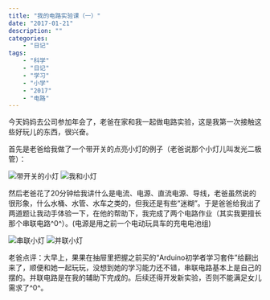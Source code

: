 ```yaml
---
title: "我的电路实验课（一）"
date: "2017-01-21"
description: ""
categories:
    - "日记"
tags:
    - "科学"
    - "日记"
    - "学习"
    - "小学"
    - "2017"
    - "电路"
---
```


今天妈妈去公司参加年会了，老爸在家和我一起做电路实验，这是我第一次接触这些好玩儿的东西，很兴奋。

首先是老爸给我做了一个带开关的点亮小灯的例子（老爸说那个小灯儿叫发光二极管）：

![带开关的小灯](http://image.tonybai.com/img/201701/diary_20170121_2.jpg)
![我和小灯](http://image.tonybai.com/img/201701/diary_20170121_1.jpg)

然后老爸花了20分钟给我讲什么是电流、电源、直流电源、导线，老爸虽然说的很形象，什么水桶、水管、水车之类的，但我还是有些“迷糊”。于是爸爸给我出了两道题让我动手体验一下，在他的帮助下，我完成了两个电路作业（其实我更擅长那个串联电路^0^）。(电源是用之前一个电动玩具车的充电电池组)

![串联小灯](http://image.tonybai.com/img/201701/diary_20170121_3.jpg)
![并联小灯](http://image.tonybai.com/img/201701/diary_20170121_4.jpg)

老爸点评：大早上，果果在抽屉里把握之前买的“Arduino初学者学习套件”给翻出来了，顺便和她一起玩玩，没想到她的学习能力还不错，串联电路基本上是自己的摆的。并联电路是在我的辅助下完成的。后续还得开发新实验，否则不能满足女儿需求了^0^。



